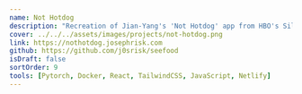 ```yaml
---
name: Not Hotdog
description: "Recreation of Jian-Yang's 'Not Hotdog' app from HBO's Silicon Valley. Backend is a containerized Flask API hosted on my home server. Utilizes a generic Visual Question Answering model to determine Hotdog. Built mainly to test running custom AI models on my own hardware."
cover: ../../../assets/images/projects/not-hotdog.png
link: https://nothotdog.josephrisk.com
github: https://github.com/j0srisk/seefood
isDraft: false
sortOrder: 9
tools: [Pytorch, Docker, React, TailwindCSS, JavaScript, Netlify]
---
```

